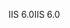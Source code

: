 <span data-ttu-id="314e7-101">IIS 6.0</span><span class="sxs-lookup"><span data-stu-id="314e7-101">IIS 6.0</span></span>